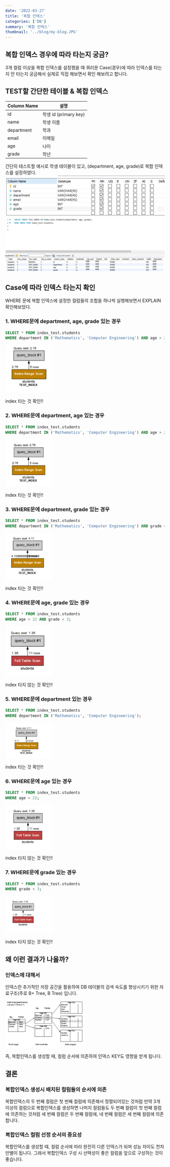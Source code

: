 ```yaml
---
date: '2022-03-27'
title: '복합 인덱스'
categories: ['DB']
summary: '복합 인덱스'
thumbnail: '../blog/my-blog.JPG'
---
```


## 복합 인덱스 경우에 따라 타는지 궁금?

3개 컬럼 이상을 복합 인덱스를 설정했을 때 쿼리문 Case(경우)에 따라 인덱스를 타는지 안 타는지 궁금해서 실제로 직접 해보면서 확인 해보려고 합니다.

## TEST할 간단한 테이블 & 복합 인덱스

| Column Name | 설명                  |
| ----------- | --------------------- |
| id          | 학생 id (primary key) |
| name        | 학생 이름             |
| department  | 학과                  |
| email       | 이메일                |
| age         | 나이                  |
| grade       | 학년                  |

간단히 테스트할 예시로 학생 테이블이 있고, (department, age, grade)로 복합 인덱스를 설정하였다.
![students-table.JPG](./students-table.JPG)
![composite-index1.JPG](./composite-index1.JPG)

## Case에 따라 인덱스 타는지 확인

WHERE 문에 복합 인덱스에 설정한 컬럼들의 조합을 하나씩 실행해보면서 EXPLAIN 확인해보았다.

### 1. WHERE문에 department, age, grade 있는 경우

```SQL
SELECT * FROM index_test.students
WHERE department IN ('Mathematics', 'Computer Engineering') AND age > 22 AND grade < 3;
```

<img alt='explain-department-age-grade.JPG' src='./explain-department-age-grade.JPG' width='150'>

index 타는 것 확인!!

### 2. WHERE문에 department, age 있는 경우

```SQL
SELECT * FROM index_test.students
WHERE department IN ('Mathematics', 'Computer Engineering') AND age > 22;
```

<img alt='explain-department-age.JPG' src='./explain-department-age.JPG' width='150'>

index 타는 것 확인!!

### 3. WHERE문에 department, grade 있는 경우

```SQL
SELECT * FROM index_test.students
WHERE department IN ('Mathematics', 'Computer Engineering') AND grade < 3;
```

<img alt='explain-department-grade.JPG' src='./explain-department-grade.JPG' width='150'>

index 타는 것 확인!!

### 4. WHERE문에 age, grade 있는 경우

```SQL
SELECT * FROM index_test.students
WHERE age > 22 AND grade < 3;
```

<img alt='explain-age-grade.JPG' src='./explain-age-grade.JPG' width='150'>

index 타지 않는 것 확인!!

### 5. WHERE문에 department 있는 경우

```SQL
SELECT * FROM index_test.students
WHERE department IN ('Mathematics', 'Computer Engineering');
```

<img alt='explain-department.JPG' src='./explain-department.JPG' width='150'>

index 타는 것 확인!!

### 6. WHERE문에 age 있는 경우

```SQL
SELECT * FROM index_test.students
WHERE age > 22;
```

<img alt='explain-age.JPG' src='./explain-age.JPG' width='150'>

index 타지 않는 것 확인!!

### 7. WHERE문에 grade 있는 경우

```SQL
SELECT * FROM index_test.students
WHERE grade < 3;
```

<img alt='explain-grade.JPG' src='./explain-grade.JPG' width='150'>

index 타지 않는 것 확인!!

## 왜 이런 결과가 나올까?

### 인덱스에 대해서

인덱스란 추가적인 저장 공간을 활용하여 DB 테이블의 검색 속도를 향상시키기 위한 자료구조(주로 B+ Tree, B Tree) 입니다.

<img alt='composite-index2.JPG' src='./composite-index2.JPG' width='250'>

즉, 복합인덱스를 생성할 때, 컬럼 순서에 의존하여 인덱스 KEY도 영향을 받게 됩니다.

## 결론

### 복합인덱스 생성시 배치된 컬럼들의 순서에 의존

복합인덱스의 두 번째 컬럼은 첫 번째 컬럼에 의존해서 정렬되어있는 것처럼 만약 3개 이상의 컬럼으로 복합인덱스를 생성하면 나머지 컬럼들도 두 번째 컬럼이 첫 번째 컬럼에 의존하는 것처럼 세 번째 컬럼은 두 번째 컬럼에, 네 번째 컬럼은 세 번째 컬럼에 의존합니다.

### 복합인덱스 컬럼 선정 순서의 중요성

복합인덱스를 생성할 때, 컬럼 순서에 따라 완전히 다른 인덱스가 되며 성능 차이도 천차만별이 됩니다. 그래서 복합인덱스 구성 시 선택성이 좋은 컬럼을 앞으로 구성하는 것이 좋습니다.
